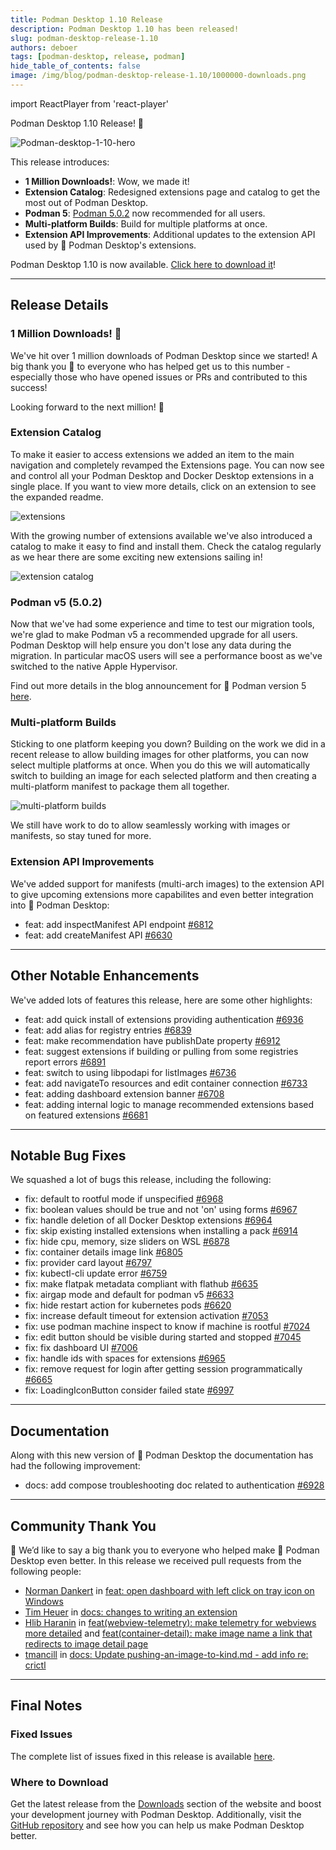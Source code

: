 ```yaml
---
title: Podman Desktop 1.10 Release
description: Podman Desktop 1.10 has been released!
slug: podman-desktop-release-1.10
authors: deboer
tags: [podman-desktop, release, podman]
hide_table_of_contents: false
image: /img/blog/podman-desktop-release-1.10/1000000-downloads.png
---
```


import ReactPlayer from 'react-player'

Podman Desktop 1.10 Release! 🎉

![Podman-desktop-1-10-hero](img/podman-desktop-release-1.10/1000000-downloads.png)

This release introduces:

- **1 Million Downloads!**: Wow, we made it!
- **Extension Catalog**: Redesigned extensions page and catalog to get the most out of Podman Desktop.
- **Podman 5**: [Podman 5.0.2](https://github.com/containers/podman/releases/tag/v5.0.2) now recommended for all users.
- **Multi-platform Builds**: Build for multiple platforms at once.
- **Extension API Improvements**: Additional updates to the extension API used by 🦭 Podman Desktop's extensions.

Podman Desktop 1.10 is now available. [Click here to download it](/downloads)!

<!--truncate-->

---

## Release Details

### 1 Million Downloads! 🎉

We've hit over 1 million downloads of Podman Desktop since we started! A big thank you 🙏 to everyone
who has helped get us to this number - especially those who have opened issues or PRs and contributed
to this success!

Looking forward to the next million! 🚀

### Extension Catalog

To make it easier to access extensions we added an item to the main navigation and completely revamped
the Extensions page. You can now see and control all your Podman Desktop and Docker Desktop extensions
in a single place. If you want to view more details, click on an extension to see the expanded readme.

![extensions](img/podman-desktop-release-1.10/extensions.png)

With the growing number of extensions available we've also introduced a catalog to make it easy to find
and install them. Check the catalog regularly as we hear there are some exciting new extensions sailing in!

![extension catalog](img/podman-desktop-release-1.10/extension-catalog.png)

### Podman v5 (5.0.2)

Now that we've had some experience and time to test our migration tools, we're glad to make Podman v5 a
recommended upgrade for all users. Podman Desktop will help ensure you don't lose any data during the
migration. In particular macOS users will see a performance boost as we've switched to the native
Apple Hypervisor.

Find out more details in the blog announcement for 🦭 Podman version 5 [here](https://blog.podman.io/2024/03/podman-5-0-has-been-released/).

### Multi-platform Builds

Sticking to one platform keeping you down? Building on the work we did in a recent release to allow building
images for other platforms, you can now select multiple platforms at once. When you do this we will
automatically switch to building an image for each selected platform and then creating a multi-platform
manifest to package them all together.

![multi-platform builds](img/podman-desktop-release-1.10/multi-platform-builds.png)

We still have work to do to allow seamlessly working with images or manifests, so stay tuned for more.

### Extension API Improvements

We've added support for manifests (multi-arch images) to the extension API to give upcoming extensions
more capabilites and even better integration into 🦭 Podman Desktop:

- feat: add inspectManifest API endpoint [#6812](https://github.com/containers/podman-desktop/pull/6812)
- feat: add createManifest API [#6630](https://github.com/containers/podman-desktop/pull/6630)

---

## Other Notable Enhancements

We've added lots of features this release, here are some other highlights:

- feat: add quick install of extensions providing authentication [#6936](https://github.com/containers/podman-desktop/pull/6936)
- feat: add alias for registry entries [#6839](https://github.com/containers/podman-desktop/pull/6839)
- feat: make recommendation have publishDate property [#6912](https://github.com/containers/podman-desktop/pull/6912)
- feat: suggest extensions if building or pulling from some registries report errors [#6891](https://github.com/containers/podman-desktop/pull/6891)
- feat: switch to using libpodapi for listImages [#6736](https://github.com/containers/podman-desktop/pull/6736)
- feat: add navigateTo resources and edit container connection [#6733](https://github.com/containers/podman-desktop/pull/6733)
- feat: adding dashboard extension banner [#6708](https://github.com/containers/podman-desktop/pull/6708)
- feat: adding internal logic to manage recommended extensions based on featured extensions [#6681](https://github.com/containers/podman-desktop/pull/6681)

---

## Notable Bug Fixes

We squashed a lot of bugs this release, including the following:

- fix: default to rootful mode if unspecified [#6968](https://github.com/containers/podman-desktop/pull/6968)
- fix: boolean values should be true and not 'on' using forms [#6967](https://github.com/containers/podman-desktop/pull/6967)
- fix: handle deletion of all Docker Desktop extensions [#6964](https://github.com/containers/podman-desktop/pull/6964)
- fix: skip existing installed extensions when installing a pack [#6914](https://github.com/containers/podman-desktop/pull/6914)
- fix: hide cpu, memory, size sliders on WSL [#6878](https://github.com/containers/podman-desktop/pull/6878)
- fix: container details image link [#6805](https://github.com/containers/podman-desktop/pull/6805)
- fix: provider card layout [#6797](https://github.com/containers/podman-desktop/pull/6797)
- fix: kubectl-cli update error [#6759](https://github.com/containers/podman-desktop/pull/6759)
- fix: make flatpak metadata compliant with flathub [#6635](https://github.com/containers/podman-desktop/pull/6635)
- fix: airgap mode and default for podman v5 [#6633](https://github.com/containers/podman-desktop/pull/6633)
- fix: hide restart action for kubernetes pods [#6620](https://github.com/containers/podman-desktop/pull/6620)
- fix: increase default timeout for extension activation [#7053](https://github.com/containers/podman-desktop/pull/7053)
- fix: use podman machine inspect to know if machine is rootful [#7024](https://github.com/containers/podman-desktop/pull/7024)
- fix: edit button should be visible during started and stopped [#7045](https://github.com/containers/podman-desktop/pull/7045)
- fix: fix dashboard UI [#7006](https://github.com/containers/podman-desktop/pull/7006)
- fix: handle ids with spaces for extensions [#6965](https://github.com/containers/podman-desktop/pull/6965)
- fix: remove request for login after getting session programmatically [#6665](https://github.com/containers/podman-desktop/pull/6665)
- fix: LoadingIconButton consider failed state [#6997](https://github.com/containers/podman-desktop/pull/6997)

---

## Documentation

Along with this new version of 🦭 Podman Desktop the documentation has had the following improvement:

- docs: add compose troubleshooting doc related to authentication [#6928](https://github.com/containers/podman-desktop/pull/6928)

---

## Community Thank You

🎉 We’d like to say a big thank you to everyone who helped make 🦭 Podman Desktop even better. In this release we received pull requests from the following people:

- [Norman Dankert](https://github.com/totkeks) in [feat: open dashboard with left click on tray icon on Windows](https://github.com/containers/podman-desktop/pull/6750)
- [Tim Heuer](https://github.com/timheuer) in [docs: changes to writing an extension](https://github.com/containers/podman-desktop/pull/6715)
- [Hlib Haranin](https://github.com/GLEF1X) in [feat(webview-telemetry): make telemetry for webviews more detailed](https://github.com/containers/podman-desktop/pull/6692) and [feat(container-detail): make image name a link that redirects to image detail page](https://github.com/containers/podman-desktop/pull/6628)
- [tmancill](https://github.com/tmancill) in [docs: Update pushing-an-image-to-kind.md - add info re: crictl](https://github.com/containers/podman-desktop/pull/6666)

---

## Final Notes

### Fixed Issues

The complete list of issues fixed in this release is available [here](https://github.com/containers/podman-desktop/issues?q=is%3Aclosed+milestone%3A1.10.0).

### Where to Download

Get the latest release from the [Downloads](/downloads) section of the website and boost your development journey with Podman Desktop. Additionally, visit the [GitHub repository](https://github.com/containers/podman-desktop) and see how you can help us make Podman Desktop better.
